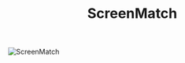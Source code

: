 <div align="center">
  <h1 align="center">
    ScreenMatch
    <br />
    <br />
  </h1>
</div>

![ScreenMatch](https://imgur.com/a/R1wiav0)

